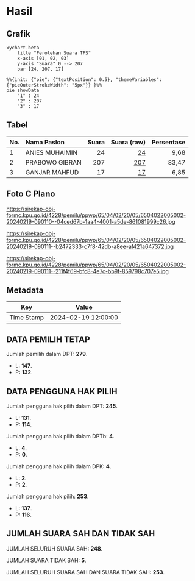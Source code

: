 # Hasil

## Grafik

```mermaid
xychart-beta
    title "Perolehan Suara TPS"
    x-axis [01, 02, 03]
    y-axis "Suara" 0 --> 207
    bar [24, 207, 17]
```

```mermaid
%%{init: {"pie": {"textPosition": 0.5}, "themeVariables": {"pieOuterStrokeWidth": "5px"}} }%%
pie showData
    "1" : 24
    "2" : 207
    "3" : 17
```

## Tabel

| No. | Nama Paslon    | Suara | Suara (raw) | Persentase |
|:--- |:-------------- | -----:| -----------:| ----------:|
| 1   | ANIES MUHAIMIN | 24    | [24][p-1]   | 9,68       |
| 2   | PRABOWO GIBRAN | 207   | [207][p-2]  | 83,47      |
| 3   | GANJAR MAHFUD  | 17    | [17][p-3]   | 6,85       |


[p-1]: https://github.com/gigit-pemilu/pemilu-2024-65-kalimantan-utara/blob/main/pilpres/hitung-suara/sub/65-kalimantan-utara/sub/04-tana-tidung/sub/02-sesayap-hilir/sub/2005-sepala-dalung/sub/002-tps/sub/paslon-1.txt
[p-2]: https://github.com/gigit-pemilu/pemilu-2024-65-kalimantan-utara/blob/main/pilpres/hitung-suara/sub/65-kalimantan-utara/sub/04-tana-tidung/sub/02-sesayap-hilir/sub/2005-sepala-dalung/sub/002-tps/sub/paslon-2.txt
[p-3]: https://github.com/gigit-pemilu/pemilu-2024-65-kalimantan-utara/blob/main/pilpres/hitung-suara/sub/65-kalimantan-utara/sub/04-tana-tidung/sub/02-sesayap-hilir/sub/2005-sepala-dalung/sub/002-tps/sub/paslon-3.txt

## Foto C Plano

https://sirekap-obj-formc.kpu.go.id/4228/pemilu/ppwp/65/04/02/20/05/6504022005002-20240219-090110--04ced67b-1aa4-4001-a5de-861081999c26.jpg

https://sirekap-obj-formc.kpu.go.id/4228/pemilu/ppwp/65/04/02/20/05/6504022005002-20240219-090111--b2472333-c7f8-42db-a8ee-af421a647372.jpg

https://sirekap-obj-formc.kpu.go.id/4228/pemilu/ppwp/65/04/02/20/05/6504022005002-20240219-090111--211f4f69-bfc8-4e7c-bb9f-859798c707e5.jpg


## Metadata

| Key        | Value               |
| ---------- | ------------------- |
| Time Stamp | 2024-02-19 12:00:00 |


## DATA PEMILIH TETAP

Jumlah pemilih dalam DPT: **279**.
 * L: **147**.
 * P: **132**.

## DATA PENGGUNA HAK PILIH

Jumlah pengguna hak pilih dalam DPT: **245**.
 * L: **131**.
 * P: **114**.

Jumlah pengguna hak pilih dalam DPTb: **4**.
 * L: **4**.
 * P: **0**.

Jumlah pengguna hak pilih dalam DPK: **4**.
 * L: **2**.
 * P: **2**.

Jumlah pengguna hak pilih: **253**.
 * L: **137**.
 * P: **116**.

## JUMLAH SUARA SAH DAN TIDAK SAH

JUMLAH SELURUH SUARA SAH: **248**.

JUMLAH SUARA TIDAK SAH: **5**.

JUMLAH SELURUH SUARA SAH DAN SUARA TIDAK SAH: **253**.


